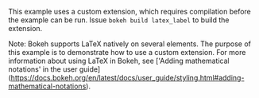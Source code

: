 This example uses a custom extension, which requires compilation before
the example can be run. Issue ``bokeh build latex_label`` to build the
extension.

Note: Bokeh supports LaTeX natively on several elements. The purpose of this
example is to demonstrate how to use a custom extension. For more information
about using LaTeX in Bokeh, see ['Adding mathematical notations' in the user guide]
(https://docs.bokeh.org/en/latest/docs/user_guide/styling.html#adding-mathematical-notations).
